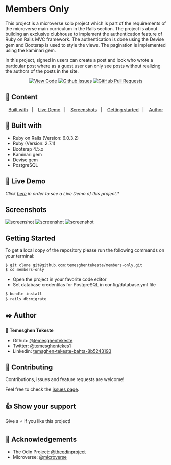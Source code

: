 # Members Only

This project is a microverse solo project which is part of the requirements of the microverse main curriculum in the Rails section. The project is about building an exclusive clubhouse to implement the authentication feature of Ruby on Rails MVC framework. The authentication is done using the Devise gem and Bootsrap is used to style the views. The pagination is implemented using the kaminari gem.

In this project, signed in users can create a post and look who wrote a particular post where as a guest user can only see posts without realizing the authors of the posts in the site.

      

<div align="center">

[![View Code](https://img.shields.io/badge/View%20-Code-green)](https://github.com/temesghentekeste/members-only/tree/feature/bare-metal-form)
[![Github Issues](https://img.shields.io/badge/GitHub-Issues-orange)](https://github.com/temesghentekeste/members-only/issues)
[![GitHub Pull Requests](https://img.shields.io/badge/GitHub-Pull%20Requests-blue)](https://github.com/temesghentekeste/members-only/pulls)

</div>

## 📝 Content

<p align="center">
<a href="#with">Built with</a>&nbsp;&nbsp;&nbsp;|&nbsp;&nbsp;&nbsp;
<a href="#live">Live Demo</a>&nbsp;&nbsp;&nbsp;|&nbsp;&nbsp;&nbsp;
<a href="#sc">Screenshots</a>&nbsp;&nbsp;&nbsp;|&nbsp;&nbsp;&nbsp;
<a href="#gs">Getting started</a>&nbsp;&nbsp;&nbsp;|&nbsp;&nbsp;&nbsp;
<a href="#author">Author</a>
</p>

## 🔧 Built with<a name = "with"></a>

- Ruby on Rails (Version: 6.0.3.2)
- Ruby (Version: 2.7.1)
- Bootsrap 4.5.x
- Kaminari gem
- Devise gem
- PostgreSQL

## 🔴 Live Demo <a name = "live"></a>
*Click [here](https://members-only-temesghen.herokuapp.com/users/) in order to see a Live Demo of this project.**


## Screenshots <a name = "sc"></a>

![screenshot](./app/assets/images/members-desktop.png)
![screenshot](./app/assets/images/create-post-desktop.png)
![screenshot](./app/assets/images/guest-mobile.png)


## Getting Started <a name = "gs"></a>

To get a local copy of the repository please run the following commands on your terminal:

```
$ git clone git@github.com:temesghentekeste/members-only.git
$ cd members-only
```
- Open the project in your favorite code editor
- Set database credentilas for PostgreSQL in config/database.yml file
~~~bash
$ bundle install
$ rails db:migrate  
~~~



## ✒️  Author <a name = "author"></a>

👤 **Temesghen Tekeste**

- Github: [@temesghentekeste](https://github.com/temesghentekeste)
- Twitter: [@temesghentekes1](https://twitter.com/temesghentekes1)
- Linkedin: [temsghen-tekeste-bahta-8b5243193](https://www.linkedin.com/in/temesghentekeste/)


## 🤝 Contributing

Contributions, issues and feature requests are welcome!

Feel free to check the [issues page](https://github.com/temesghentekeste/members-only/issues).


## 👍 Show your support

Give a ⭐️ if you like this project!

## :clap: Acknowledgements

- The Odin Project: [@theodinproject](https://www.theodinproject.com/)
- Microverse: [@microverse](https://www.microverse.org/)
